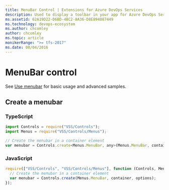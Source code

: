 ```yaml
---
title: MenuBar Control | Extensions for Azure DevOps Services
description: Used to display a toolbar in your app for Azure DevOps Services.
ms.assetid: 62A19D22-D6BD-4BC2-8A36-D8E894087449
ms.technology: devops-ecosystem
ms.author: chcomley
author: chcomley
ms.topic: article
monikerRange: ">= tfs-2017"
ms.date: 08/04/2016
---
```


# MenuBar control

See [Use menubar](../../../develop/ui-controls/menubaro.md) for basic usage and advanced samples.

## Create a menubar

### TypeScript

```javascript
import Controls = require("VSS/Controls");
import Menus = require("VSS/Controls/Menus");

// Create the menubar in a container element
var menubar = Controls.create<Menus.MenuBar, any>(Menus.MenuBar, container, options);
```

### JavaScript

```javascript
require(["VSS/Controls", "VSS/Controls/Menus"], function (Controls, MenuBar) {
  // Create the menubar in a container element
  var menubar = Controls.create(Menus.MenuBar, container, options);
});
```
